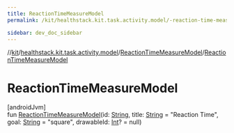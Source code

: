 ```yaml
---
title: ReactionTimeMeasureModel
permalink: /kit/healthstack.kit.task.activity.model/-reaction-time-measure-model/-reaction-time-measure-model.html

sidebar: dev_doc_sidebar
---
```

//[kit](../../../index.html)/[healthstack.kit.task.activity.model](../index.html)/[ReactionTimeMeasureModel](index.html)/[ReactionTimeMeasureModel](-reaction-time-measure-model.html)



# ReactionTimeMeasureModel



[androidJvm]\
fun [ReactionTimeMeasureModel](-reaction-time-measure-model.html)(id: [String](https://kotlinlang.org/api/latest/jvm/stdlib/kotlin/-string/index.html), title: [String](https://kotlinlang.org/api/latest/jvm/stdlib/kotlin/-string/index.html) = &quot;Reaction Time&quot;, goal: [String](https://kotlinlang.org/api/latest/jvm/stdlib/kotlin/-string/index.html) = &quot;square&quot;, drawableId: [Int](https://kotlinlang.org/api/latest/jvm/stdlib/kotlin/-int/index.html)? = null)





